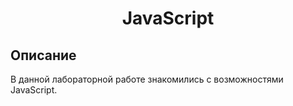 <h1 align="center">JavaScript</h1>

## Описание

В данной лабораторной работе знакомились c возможностями JavaScript.

